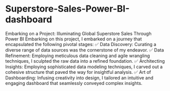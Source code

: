 # Superstore-Sales-Power-BI-dashboard
Embarking on a Project: Illuminating Global Superstore Sales Through Power BI
Embarking on this project, I embarked on a journey that encapsulated the following pivotal stages:
✅ Data Discovery: Curating a diverse range of data sources was the cornerstone of my endeavor.
✅ Data Refinement: Employing meticulous data cleaning and agile wrangling techniques, I sculpted the raw data into a refined foundation.
✅ Architecting Insights: Employing sophisticated data modeling techniques, I carved out a cohesive structure that paved the way for insightful analysis.
✅ Art of Dashboarding: Infusing creativity into design, I tailored an intuitive and engaging dashboard that seamlessly conveyed complex insights.
